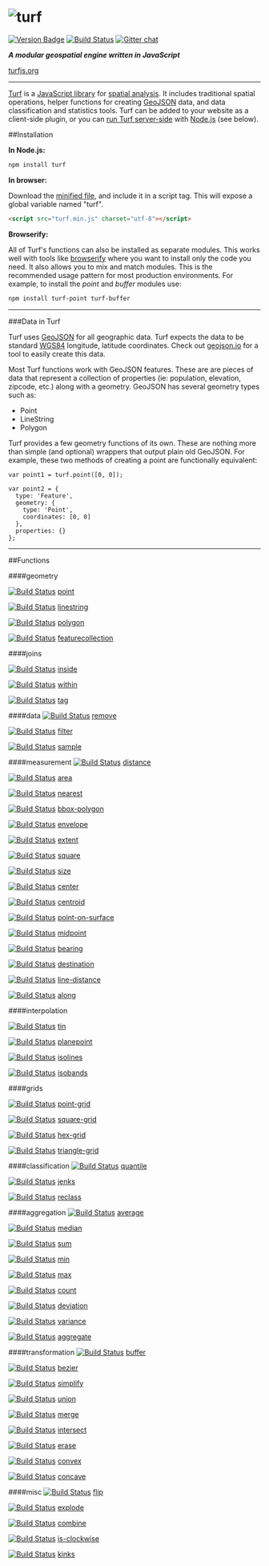 ![turf](https://raw.githubusercontent.com/Turfjs/turf/9a1d5e8d99564d4080f1e2bf1517ed41d18012fa/logo.png) 
======

[![Version Badge][npm-img]][npm-url]
[![Build Status][travis-img]][travis-url]
[![Gitter chat][gitter-img]][gitter-url]

[npm-img]: https://img.shields.io/npm/v/turf.svg
[npm-url]: https://www.npmjs.com/package/turf
[travis-img]: https://travis-ci.org/Turfjs/turf.svg?branch=master
[travis-url]: https://travis-ci.org/Turfjs/turf
[gitter-img]: https://badges.gitter.im/Turfjs/turf.png
[gitter-url]: https://gitter.im/Turfjs/turf

***A modular geospatial engine written in JavaScript***

[turfjs.org](http://turfjs.org/)

- - -

[Turf](https://turfjs.org) is a [JavaScript library](https://en.wikipedia.org/wiki/JavaScript_library) for [spatial analysis](http://en.wikipedia.org/wiki/Spatial_analysis). It includes traditional spatial operations, helper functions for creating [GeoJSON](http://geojson.org) data, and data classification and statistics tools. Turf can be added to your website as a client-side plugin, or you can [run Turf server-side](https://www.npmjs.com/package/turf) with [Node.js](http://nodejs.org/) (see below).

##Installation

**In Node.js:**

```bash
npm install turf
```

**In browser:**

Download the [minified file](https://raw.github.com/morganherlocker/turf/master/turf.min.js), and include it in a script tag. This will expose a global variable named "turf".

```html
<script src="turf.min.js" charset="utf-8"></script>
```

**Browserify:**

All of Turf's functions can also be installed as separate modules. This works well with tools like [browserify](http://browserify.org/) where you want to install only the code you need. It also allows you to mix and match modules. This is the recommended usage pattern for most production environments. For example, to install the *point* and *buffer* modules use:

```sh
npm install turf-point turf-buffer
```

- - -

###Data in Turf

Turf uses <a href='http://geojson.org/'>GeoJSON</a> for all geographic data. Turf expects the data to be standard <a href='http://en.wikipedia.org/wiki/World_Geodetic_System'>WGS84</a> longitude, latitude coordinates. Check out <a href='http://geojson.io/#id=gist:anonymous/844f013aae8354eb889c&map=12/38.8955/-77.0135'>geojson.io</a> for a tool to easily create this data.

Most Turf functions work with GeoJSON features. These are are pieces of data that represent a collection of properties (ie: population, elevation, zipcode, etc.) along with a geometry. GeoJSON has several geometry types such as:

* Point
* LineString
* Polygon

Turf provides a few geometry functions of its own. These are nothing more than simple (and optional) wrappers that output plain old GeoJSON. For example, these two methods of creating a point are functionally equivalent:

```
var point1 = turf.point([0, 0]);

var point2 = {
  type: 'Feature',
  geometry: {
    type: 'Point',
    coordinates: [0, 0]
  },
  properties: {}
};
```

- - -

##Functions

####geometry

[![Build Status](https://travis-ci.org/Turfjs/turf-point.svg?branch=master)](https://travis-ci.org/Turfjs/turf-point) [point](https://github.com/Turfjs/turf-point)

[![Build Status](https://travis-ci.org/Turfjs/turf-linestring.svg?branch=master)](https://travis-ci.org/Turfjs/turf-linestring) [linestring](https://github.com/Turfjs/turf-linestring)

[![Build Status](https://travis-ci.org/Turfjs/turf-polygon.svg?branch=master)](https://travis-ci.org/Turfjs/turf-polygon) [polygon](https://github.com/Turfjs/turf-polygon)

[![Build Status](https://travis-ci.org/Turfjs/turf-featurecollection.svg?branch=master)](https://travis-ci.org/Turfjs/turf-featurecollection) [featurecollection](https://github.com/Turfjs/turf-featurecollection)

####joins

[![Build Status](https://travis-ci.org/Turfjs/turf-inside.svg?branch=master)](https://travis-ci.org/Turfjs/turf-inside) [inside](https://github.com/Turfjs/turf-inside)

[![Build Status](https://travis-ci.org/Turfjs/turf-within.svg?branch=master)](https://travis-ci.org/Turfjs/turf-within) [within](https://github.com/Turfjs/turf-within)

[![Build Status](https://travis-ci.org/Turfjs/turf-tag.svg?branch=master)](https://travis-ci.org/Turfjs/turf-tag) [tag](https://github.com/Turfjs/turf-tag)

####data
[![Build Status](https://travis-ci.org/Turfjs/turf-remove.svg?branch=master)](https://travis-ci.org/Turfjs/turf-remove) [remove](https://github.com/Turfjs/turf-remove)

[![Build Status](https://travis-ci.org/Turfjs/turf-filter.svg?branch=master)](https://travis-ci.org/Turfjs/turf-filter) [filter](https://github.com/Turfjs/turf-filter)

[![Build Status](https://travis-ci.org/Turfjs/turf-sample.svg?branch=master)](https://travis-ci.org/Turfjs/turf-sample) [sample](https://github.com/Turfjs/turf-sample)

####measurement
[![Build Status](https://travis-ci.org/Turfjs/turf-distance.svg?branch=master)](https://travis-ci.org/Turfjs/turf-distance) [distance](https://github.com/Turfjs/turf-distance)

[![Build Status](https://travis-ci.org/Turfjs/turf-area.svg?branch=master)](https://travis-ci.org/Turfjs/turf-area) [area](https://github.com/Turfjs/turf-area)

[![Build Status](https://travis-ci.org/Turfjs/turf-nearest.svg?branch=master)](https://travis-ci.org/Turfjs/turf-nearest) [nearest](https://github.com/Turfjs/turf-nearest)

[![Build Status](https://travis-ci.org/Turfjs/turf-bbox-polygon.svg?branch=master)](https://travis-ci.org/Turfjs/turf-bbox-polygon) [bbox-polygon](https://github.com/Turfjs/turf-bbox-polygon)

[![Build Status](https://travis-ci.org/Turfjs/turf-envelope.svg?branch=master)](https://travis-ci.org/Turfjs/turf-envelope) [envelope](https://github.com/Turfjs/turf-envelope)

[![Build Status](https://travis-ci.org/Turfjs/turf-extent.svg?branch=master)](https://travis-ci.org/Turfjs/turf-extent) [extent](https://github.com/Turfjs/turf-extent)

[![Build Status](https://travis-ci.org/Turfjs/turf-square.svg?branch=master)](https://travis-ci.org/Turfjs/turf-square) [square](https://github.com/Turfjs/turf-square)

[![Build Status](https://travis-ci.org/Turfjs/turf-size.svg?branch=master)](https://travis-ci.org/Turfjs/turf-size) [size](https://github.com/Turfjs/turf-size)

[![Build Status](https://travis-ci.org/Turfjs/turf-center.svg?branch=master)](https://travis-ci.org/Turfjs/turf-center) [center](https://github.com/Turfjs/turf-center)

[![Build Status](https://travis-ci.org/Turfjs/turf-centroid.svg?branch=master)](https://travis-ci.org/Turfjs/turf-centroid) [centroid](https://github.com/Turfjs/turf-centroid)

[![Build Status](https://travis-ci.org/Turfjs/turf-point-on-surface.svg?branch=master)](https://travis-ci.org/Turfjs/turf-point-on-surface) [point-on-surface](https://github.com/Turfjs/turf-point-on-surface)

[![Build Status](https://travis-ci.org/Turfjs/turf-midpoint.svg?branch=master)](https://travis-ci.org/Turfjs/turf-midpoint) [midpoint](https://github.com/Turfjs/turf-midpoint)

[![Build Status](https://travis-ci.org/Turfjs/turf-bearing.svg?branch=master)](https://travis-ci.org/Turfjs/turf-bearing) [bearing](https://github.com/Turfjs/turf-bearing)

[![Build Status](https://travis-ci.org/Turfjs/turf-destination.svg?branch=master)](https://travis-ci.org/Turfjs/turf-destination) [destination](https://github.com/Turfjs/turf-destination)

[![Build Status](https://travis-ci.org/Turfjs/turf-line-distance.svg?branch=master)](https://travis-ci.org/Turfjs/turf-line-distance) [line-distance](https://github.com/Turfjs/turf-line-distance)

[![Build Status](https://travis-ci.org/Turfjs/turf-along.svg?branch=master)](https://travis-ci.org/Turfjs/turf-along) [along](https://github.com/Turfjs/turf-along)

####interpolation

[![Build Status](https://travis-ci.org/Turfjs/turf-tin.svg?branch=master)](https://travis-ci.org/Turfjs/turf-tin) [tin](https://github.com/Turfjs/turf-tin)

[![Build Status](https://travis-ci.org/Turfjs/turf-planepoint.svg?branch=master)](https://travis-ci.org/Turfjs/turf-planepoint) [planepoint](https://github.com/Turfjs/turf-planepoint)

[![Build Status](https://travis-ci.org/Turfjs/turf-isolines.svg?branch=master)](https://travis-ci.org/Turfjs/turf-isolines) [isolines](https://github.com/Turfjs/turf-isolines)

[![Build Status](https://travis-ci.org/Turfjs/turf-isobands.svg?branch=master)](https://travis-ci.org/Turfjs/turf-isobands) [isobands](https://github.com/Turfjs/turf-isobands)

####grids

[![Build Status](https://travis-ci.org/Turfjs/turf-point-grid.svg?branch=master)](https://travis-ci.org/Turfjs/turf-point-grid) [point-grid](https://github.com/Turfjs/turf-point-grid)

[![Build Status](https://travis-ci.org/Turfjs/turf-square-grid.svg?branch=master)](https://travis-ci.org/Turfjs/turf-square-grid) [square-grid](https://github.com/Turfjs/turf-square-grid)

[![Build Status](https://travis-ci.org/Turfjs/turf-hex-grid.svg?branch=master)](https://travis-ci.org/Turfjs/turf-hex-grid) [hex-grid](https://github.com/Turfjs/turf-hex-grid)

[![Build Status](https://travis-ci.org/Turfjs/turf-triangle-grid.svg?branch=master)](https://travis-ci.org/Turfjs/turf-triangle-grid) [triangle-grid](https://github.com/Turfjs/turf-triangle-grid)

####classification
[![Build Status](https://travis-ci.org/Turfjs/turf-quantile.svg?branch=master)](https://travis-ci.org/Turfjs/turf-quantile) [quantile](https://github.com/Turfjs/turf-quantile)

[![Build Status](https://travis-ci.org/Turfjs/turf-jenks.svg?branch=master)](https://travis-ci.org/Turfjs/turf-jenks) [jenks](https://github.com/Turfjs/turf-jenks)

[![Build Status](https://travis-ci.org/Turfjs/turf-reclass.svg?branch=master)](https://travis-ci.org/Turfjs/turf-reclass) [reclass](https://github.com/Turfjs/turf-reclass)

####aggregation
[![Build Status](https://travis-ci.org/Turfjs/turf-average.svg?branch=master)](https://travis-ci.org/Turfjs/turf-average) [average](https://github.com/Turfjs/turf-average)

[![Build Status](https://travis-ci.org/Turfjs/turf-median.svg?branch=master)](https://travis-ci.org/Turfjs/turf-median) [median](https://github.com/Turfjs/turf-median)

[![Build Status](https://travis-ci.org/Turfjs/turf-sum.svg?branch=master)](https://travis-ci.org/Turfjs/turf-sum) [sum](https://github.com/Turfjs/turf-sum)

[![Build Status](https://travis-ci.org/Turfjs/turf-min.svg?branch=master)](https://travis-ci.org/Turfjs/turf-min) [min](https://github.com/Turfjs/turf-min)

[![Build Status](https://travis-ci.org/Turfjs/turf-max.svg?branch=master)](https://travis-ci.org/Turfjs/turf-max) [max](https://github.com/Turfjs/turf-max)

[![Build Status](https://travis-ci.org/Turfjs/turf-count.svg?branch=master)](https://travis-ci.org/Turfjs/turf-count) [count](https://github.com/Turfjs/turf-count)

[![Build Status](https://travis-ci.org/Turfjs/turf-deviation.svg?branch=master)](https://travis-ci.org/Turfjs/turf-deviation) [deviation](https://github.com/Turfjs/turf-deviation)

[![Build Status](https://travis-ci.org/Turfjs/turf-variance.svg?branch=master)](https://travis-ci.org/Turfjs/turf-variance) [variance](https://github.com/Turfjs/turf-variance)

[![Build Status](https://travis-ci.org/Turfjs/turf-aggregate.svg?branch=master)](https://travis-ci.org/Turfjs/turf-aggregate) [aggregate](https://github.com/Turfjs/turf-aggregate)

####transformation
[![Build Status](https://travis-ci.org/Turfjs/turf-buffer.svg?branch=master)](https://travis-ci.org/Turfjs/turf-buffer) [buffer](https://github.com/Turfjs/turf-buffer)

[![Build Status](https://travis-ci.org/Turfjs/turf-bezier.svg?branch=master)](https://travis-ci.org/Turfjs/turf-bezier) [bezier](https://github.com/Turfjs/turf-bezier)

[![Build Status](https://travis-ci.org/Turfjs/turf-simplify.svg?branch=master)](https://travis-ci.org/Turfjs/turf-simplify) [simplify](https://github.com/Turfjs/turf-simplify)

[![Build Status](https://travis-ci.org/Turfjs/turf-union.svg?branch=master)](https://travis-ci.org/Turfjs/turf-union) [union](https://github.com/Turfjs/turf-union)

[![Build Status](https://travis-ci.org/Turfjs/turf-merge.svg?branch=master)](https://travis-ci.org/Turfjs/turf-merge) [merge](https://github.com/Turfjs/turf-merge)

[![Build Status](https://travis-ci.org/Turfjs/turf-intersect.svg?branch=master)](https://travis-ci.org/Turfjs/turf-intersect) [intersect](https://github.com/Turfjs/turf-intersect)

[![Build Status](https://travis-ci.org/Turfjs/turf-erase.svg?branch=master)](https://travis-ci.org/Turfjs/turf-erase) [erase](https://github.com/Turfjs/turf-erase)

[![Build Status](https://travis-ci.org/Turfjs/turf-convex.svg?branch=master)](https://travis-ci.org/Turfjs/turf-convex) [convex](https://github.com/Turfjs/turf-convex)

[![Build Status](https://travis-ci.org/Turfjs/turf-concave.svg?branch=master)](https://travis-ci.org/Turfjs/turf-concave) [concave](https://github.com/Turfjs/turf-concave)

####misc
[![Build Status](https://travis-ci.org/Turfjs/turf-flip.svg?branch=master)](https://travis-ci.org/Turfjs/turf-flip) [flip](https://github.com/Turfjs/turf-flip)

[![Build Status](https://travis-ci.org/Turfjs/turf-explode.svg?branch=master)](https://travis-ci.org/Turfjs/turf-explode) [explode](https://github.com/Turfjs/turf-explode)

[![Build Status](https://travis-ci.org/Turfjs/turf-combine.svg?branch=master)](https://travis-ci.org/Turfjs/turf-combine) [combine](https://github.com/Turfjs/turf-combine)

[![Build Status](https://travis-ci.org/Turfjs/turf-is-clockwise.svg?branch=master)](https://travis-ci.org/Turfjs/turf-is-clockwise) [is-clockwise](https://github.com/Turfjs/turf-is-clockwise)

[![Build Status](https://travis-ci.org/Turfjs/turf-kinks.svg?branch=master)](https://travis-ci.org/Turfjs/turf-kinks) [kinks](https://github.com/Turfjs/turf-kinks)
